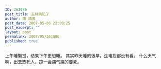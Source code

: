 ```yaml
---
ID: 263086
post_title: 五月病犯了
author: 南 靖男
post_date: 2007-05-06 22:08:25
post_excerpt: ""
layout: post
permalink: 2007/05/263086
published: true
---
```

上午睡懒觉，结果下午更想睡。
其实昨天睡的很早，连电视都没有看。
什么天气啊，出去热死人，跑一会踹气踹的要死。